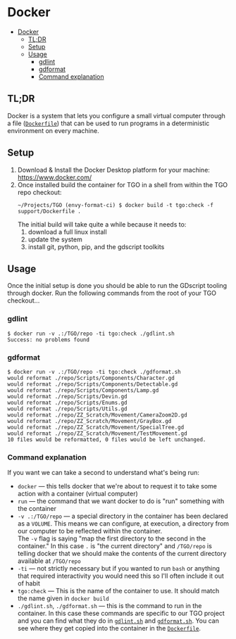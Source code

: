 # Docker

- [Docker](#docker)
  - [TL;DR](#tldr)
  - [Setup](#setup)
  - [Usage](#usage)
    - [gdlint](#gdlint)
    - [gdformat](#gdformat)
    - [Command explanation](#command-explanation)

## TL;DR

Docker is a system that lets you configure a small virtual computer through
a file ([`Dockerfile`](../support/Dockerfile)) that can be used to run programs
in a deterministic environment on every machine.

## Setup

1. Download & Install the Docker Desktop platform for your machine: https://www.docker.com/
2. Once installed build the container for TGO in a shell from within the TGO repo checkout:  
   ```
   ~/Projects/TGO (envy-format-ci) $ docker build -t tgo:check -f support/Dockerfile .
   ```
   The initial build will take quite a while because it needs to:
   1. download a full linux install
   2. update the system
   3. install git, python, pip, and the gdscript toolkits

## Usage

Once the initial setup is done you should be able to run the GDscript tooling through docker.
Run the following commands from the root of your TGO checkout...

### gdlint

```
$ docker run -v .:/TGO/repo -ti tgo:check ./gdlint.sh
Success: no problems found
```

### gdformat

```
$ docker run -v .:/TGO/repo -ti tgo:check ./gdformat.sh
would reformat ./repo/Scripts/Components/Character.gd
would reformat ./repo/Scripts/Components/Detectable.gd
would reformat ./repo/Scripts/Components/Lamp.gd
would reformat ./repo/Scripts/Devin.gd
would reformat ./repo/Scripts/Enums.gd
would reformat ./repo/Scripts/Utils.gd
would reformat ./repo/ZZ_Scratch/Movement/CameraZoom2D.gd
would reformat ./repo/ZZ_Scratch/Movement/GrayBox.gd
would reformat ./repo/ZZ_Scratch/Movement/SpecialTree.gd
would reformat ./repo/ZZ_Scratch/Movement/TestMovement.gd
10 files would be reformatted, 0 files would be left unchanged.
```

### Command explanation
If you want we can take a second to understand what's being run:

- `docker` &mdash; this tells docker that we're about to request it to take some action with a container (virtual computer)
- `run` &mdash; the command that we want docker to do is "run" something with the container
- `-v .:/TGO/repo` &mdash; a special directory in the container has been declared as a `VOLUME`. This means we can configure, at execution, a directory from our computer to be reflected within the container.  
  The `-v` flag is saying "map the first directory to the second in the container." In this case `.` is "the current directory" and `/TGO/repo` is telling docker that we should make the contents of the current directory available at `/TGO/repo`
- `-ti` &mdash; not strictly necessary but if you wanted to run `bash` or anything that required interactivity you would need this so I'll often include it out of habit
- `tgo:check` &mdash; This is the name of the container to use. It should match the name given in `docker build`
- `./gdlint.sh`, `./gdformat.sh` &mdash; this is the command to run in the container. In this case these commands are specific to our TGO project and you can find what they do in [`gdlint.sh`](../support/gdlint.sh) and [`gdformat.sh`](../support/gdformat.sh). You can see where they get copied into the container in the [`Dockerfile`](../support/Dockerfile).